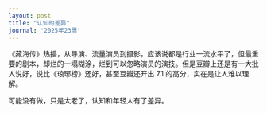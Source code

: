 ```yaml
---
layout: post
title: "认知的差异"
journal: '2025年23周'
---
```


《藏海传》热播，从导演、流量演员到摄影，应该说都是行业一流水平了，但最重要的剧本，却烂的一塌糊涂，烂到可以忽略演员的演技。但是豆瓣上还是有一大批人说好，说比《琅琊榜》还好，甚至豆瓣还开出 7.1 的高分，实在是让人难以理解。

可能没有做，只是太老了，认知和年轻人有了差异。
